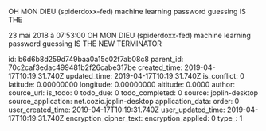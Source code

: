 OH MON DIEU (spiderdoxx-fed) machine learning password guessing IS THE

23 mai 2018 à 07:53:00
OH MON DIEU (spiderdoxx-fed) machine learning password guessing IS THE
NEW TERMINATOR


id: b6d6b8d259d749baa0a15c02f7ab08c8
parent_id: 70c2caf3edac499481b2f26cabe317be
created_time: 2019-04-17T10:19:31.740Z
updated_time: 2019-04-17T10:19:31.740Z
is_conflict: 0
latitude: 0.00000000
longitude: 0.00000000
altitude: 0.0000
author: 
source_url: 
is_todo: 0
todo_due: 0
todo_completed: 0
source: joplin-desktop
source_application: net.cozic.joplin-desktop
application_data: 
order: 0
user_created_time: 2019-04-17T10:19:31.740Z
user_updated_time: 2019-04-17T10:19:31.740Z
encryption_cipher_text: 
encryption_applied: 0
type_: 1